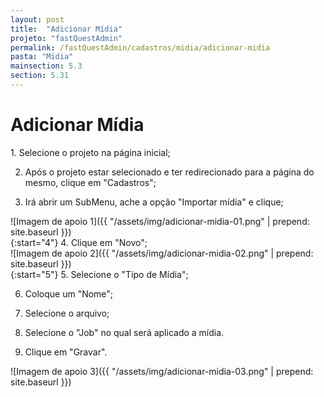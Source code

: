 ```yaml
---
layout: post
title:  "Adicionar Mídia"
projeto: "fastQuestAdmin"
permalink: /fastQuestAdmin/cadastros/midia/adicionar-midia
pasta: "Midia"
mainsection: 5.3
section: 5.31
---
```

# Adicionar Mídia

<div class="row" markdown="1">
<div class="6u 12u$(small)" markdown="1">
1. Selecione o projeto na página inicial;

2. Após o projeto estar selecionado e ter redirecionado para a página do mesmo, clique em "Cadastros";

3. Irá abrir um SubMenu, ache a opção "Importar mídia" e clique;
</div>
<div class="6u 12u$(small)" markdown="1">
![Imagem de apoio 1]({{ "/assets/img/adicionar-midia-01.png" | prepend: site.baseurl }})
</div>                               
</div>

<div class="row" markdown="1">
<div class="6u 12u$(small)" markdown="1">
{:start="4"}
4. Clique em "Novo";
</div>
<div class="6u 12u$(small)" markdown="1">
![Imagem de apoio 2]({{ "/assets/img/adicionar-midia-02.png" | prepend: site.baseurl }})
</div>                               
</div>

<div class="row" markdown="1">
<div class="6u 12u$(small)" markdown="1">
{:start="5"}
5. Selecione o "Tipo de Mídia";

6. Coloque um "Nome";

7. Selecione o arquivo;

8. Selecione o "Job" no qual será aplicado a mídia.

9. Clique em "Gravar".
</div>
<div class="6u 12u$(small)" markdown="1">
![Imagem de apoio 3]({{ "/assets/img/adicionar-midia-03.png" | prepend: site.baseurl }})
</div>                               
</div>